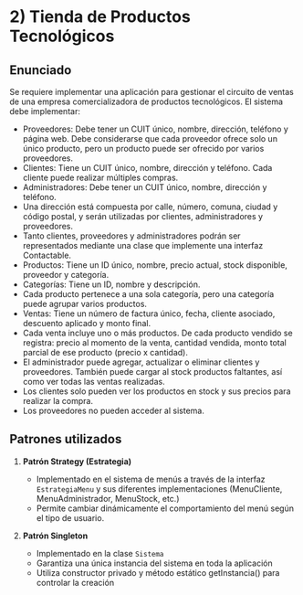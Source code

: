 # **2) Tienda de Productos Tecnológicos**

## Enunciado

Se requiere implementar una aplicación para gestionar el circuito de ventas de una empresa comercializadora de productos tecnológicos. El sistema debe implementar:

- Proveedores: Debe tener un CUIT único, nombre, dirección, teléfono y página web. Debe considerarse que cada proveedor ofrece solo un único producto, pero un producto puede ser ofrecido por varios proveedores.
- Clientes: Tiene un CUIT único, nombre, dirección y teléfono. Cada cliente puede realizar múltiples compras.
- Administradores: Debe tener un CUIT único, nombre, dirección y teléfono.
- Una dirección está compuesta por calle, número, comuna, ciudad y código postal, y serán utilizadas por clientes, administradores y proveedores.
- Tanto clientes, proveedores y administradores podrán ser representados mediante una clase que implemente una interfaz Contactable.
- Productos: Tiene un ID único, nombre, precio actual, stock disponible, proveedor y categoría.
- Categorías: Tiene un ID, nombre y descripción.
- Cada producto pertenece a una sola categoría, pero una categoría puede agrupar varios productos.
- Ventas: Tiene un número de factura único, fecha, cliente asociado, descuento aplicado y monto final.
- Cada venta incluye uno o más productos. De cada producto vendido se registra: precio al momento de la venta, 
  cantidad vendida, monto total parcial de ese producto (precio x cantidad).
- El administrador puede agregar, actualizar o eliminar clientes y proveedores. 
  También puede cargar al stock productos faltantes, así como ver todas las ventas realizadas.
- Los clientes solo pueden ver los productos en stock y sus precios para realizar la compra.
- Los proveedores no pueden acceder al sistema.

## Patrones utilizados

1. **Patrón Strategy (Estrategia)**
   - Implementado en el sistema de menús a través de la interfaz `EstrategiaMenu` y sus diferentes implementaciones (MenuCliente, MenuAdministrador, MenuStock, etc.)
   - Permite cambiar dinámicamente el comportamiento del menú según el tipo de usuario.


2. **Patrón Singleton**
   - Implementado en la clase `Sistema`
   - Garantiza una única instancia del sistema en toda la aplicación
   - Utiliza constructor privado y método estático getInstancia() para controlar la creación
